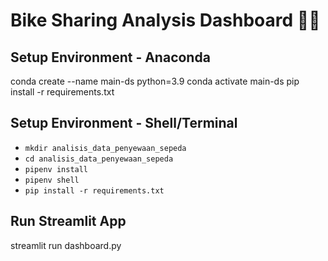 # Bike Sharing Analysis Dashboard 🚴‍♂️

## Setup Environment - Anaconda

conda create --name main-ds python=3.9 
conda activate main-ds
pip install -r requirements.txt

## Setup Environment - Shell/Terminal
- `mkdir analisis_data_penyewaan_sepeda`
- `cd analisis_data_penyewaan_sepeda`
- `pipenv install`
- `pipenv shell`
- `pip install -r requirements.txt`

## Run Streamlit App
streamlit run dashboard.py
